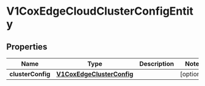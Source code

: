 # V1CoxEdgeCloudClusterConfigEntity

## Properties
Name | Type | Description | Notes
------------ | ------------- | ------------- | -------------
**clusterConfig** | [**V1CoxEdgeClusterConfig**](V1CoxEdgeClusterConfig.md) |  |  [optional]
